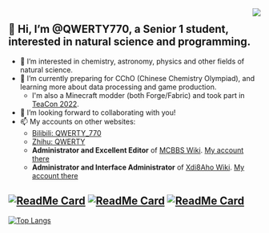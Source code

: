 <img align="right" src="https://github-readme-stats.vercel.app/api?username=QWERTY770&show_icons=true&theme=graywhite&count_private=true" /> 

## 👋 Hi, I’m @QWERTY770, a Senior 1 student, interested in natural science and programming.

- 👀 I’m interested in chemistry, astronomy, physics and other fields of natural science.
- 🌱 I’m currently preparing for CChO (Chinese Chemistry Olympiad), and learning more about data processing and game production.
  - I'm also a Minecraft modder (both Forge/Fabric) and took part in [TeaCon 2022](https://www.teacon.cn/2022).
- 💞️ I’m looking forward to collaborating with you!
- 📫 My accounts on other websites:
  - [Bilibili: QWERTY_770](https://space.bilibili.com/1902365740)
  - [Zhihu: QWERTY](https://www.zhihu.com/people/udst_33_zhihu)
  - **Administrator and Excellent Editor** of [MCBBS Wiki](https://mcbbs.wiki/). [My account there](https://mcbbs.wiki/wiki/%E7%94%A8%E6%88%B7:QWERTY770)
  - **Administrator and Interface Administrator** of [Xdi8Aho Wiki](https://wiki.xdi8.top/). [My account there](https://wiki.xdi8.top/wiki/User:QWERTY_52_38)

[![ReadMe Card](https://github-readme-stats.vercel.app/api/pin/?username=xdi8mod&repo=Xdi8aho-Mod&theme=graywhite)](https://github.com/Xdi8Mod/Xdi8aho-Mod)
[![ReadMe Card](https://github-readme-stats.vercel.app/api/pin/?username=xdi8&repo=Xdi8aho-Editcount&theme=graywhite)](https://github.com/xdi8/Xdi8aho-Editcount)
[![ReadMe Card](https://github-readme-stats.vercel.app/api/pin/?username=QWERTY770&repo=Xdi8TerraGenesis&theme=graywhite)](https://github.com/QWERTY770/Xdi8TerraGenesis)
--------------------------------

[![Top Langs](https://github-readme-stats.vercel.app/api/top-langs/?username=QWERTY770&layout=compact)](https://github.com/QWERTY770)
